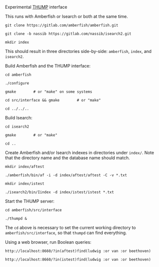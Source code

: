 Experimental [THUMP](https://datatracker.ietf.org/doc/html/draft-kunze-thump-03) interface

This runs with Amberfish or Isearch or both at the same time.

```
git clone https://gitlab.com/amberfish/amberfish.git

git clone -b nassib https://gitlab.com/nassib/isearch2.git

mkdir index
```

This should result in three directories side-by-side: `amberfish`,
`index`, and `isearch2`.

Build Amberfish and the THUMP interface:

```
cd amberfish

./configure

gmake        # or "make" on some systems

cd src/interface && gmake        # or "make"

cd ../../..
```

Build Isearch:

```
cd isearch2

gmake        # or "make"

cd ..
```

Create Amberfish and/or Isearch indexes in directories under `index/`.
Note that the directory name and the database name should match.

```
mkdir index/aftest

./amberfish/bin/af -i -d index/aftest/aftest -C -v *.txt

mkdir index/istest

./isearch2/bin/Iindex -d index/istest/istest *.txt
```

Start the THUMP server:

```
cd amberfish/src/interface

./thumpd &
```

The `cd` above is necessary to set the current working directory to
`amberfish/src/interface`, so that `thumpd` can find everything.

Using a web browser, run Boolean queries:

```
http://localhost:8660/?in(aftest)find(ludwig :or van :or beethoven)

http://localhost:8660/?in(istest)find(ludwig :or van :or beethoven)
```

